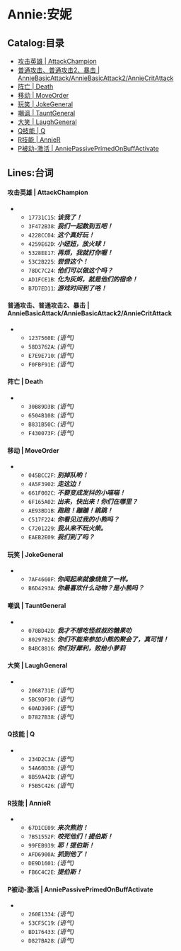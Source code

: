 # Annie:安妮

## Catalog:目录
* [攻击英雄 | AttackChampion](#攻击英雄--AttackChampion)
* [普通攻击、普通攻击2、暴击 | AnnieBasicAttack/AnnieBasicAttack2/AnnieCritAttack](#普通攻击普通攻击2暴击--AnnieBasicAttackAnnieBasicAttack2AnnieCritAttack)
* [阵亡 | Death](#阵亡--Death)
* [移动 | MoveOrder](#移动--MoveOrder)
* [玩笑 | JokeGeneral](#玩笑--JokeGeneral)
* [嘲讽 | TauntGeneral](#嘲讽--TauntGeneral)
* [大笑 | LaughGeneral](#大笑--LaughGeneral)
* [Q技能 | Q](#Q技能--Q)
* [R技能 | AnnieR](#R技能--AnnieR)
* [P被动-激活 | AnniePassivePrimedOnBuffActivate](#P被动-激活--AnniePassivePrimedOnBuffActivate)

## Lines:台词
#### 攻击英雄 | AttackChampion
- - `17731C15`: ***该我了！***
  - `3F472B38`: ***我们一起数到五吧！***
  - `4228CC04`: ***这个真好玩！***
  - `4259E62D`: ***小妞妞，放火球！***
  - `5328EE17`: ***再烦，我就打你喔！***
  - `53C2B225`: ***尝尝这个！***
  - `78DC7C24`: ***他们可以做这个吗？***
  - `AD1FCE1B`: ***化为灰烬，就是他们的宿命！***
  - `B7D7ED11`: ***游戏时间到了咯！***

#### 普通攻击、普通攻击2、暴击 | AnnieBasicAttack/AnnieBasicAttack2/AnnieCritAttack
- - `1237560E`: *(语气)*
  - `58D3762A`: *(语气)*
  - `E7E9E710`: *(语气)*
  - `F0FBF91E`: *(语气)*

#### 阵亡 | Death
- - `30B89D3B`: *(语气)*
  - `6504B108`: *(语气)*
  - `B831B50C`: *(语气)*
  - `F430073F`: *(语气)*

#### 移动 | MoveOrder
- - `045BCC2F`: ***别掉队哟！***
  - `4A5F3902`: ***走这边！***
  - `661F002C`: ***不要变成发抖的小喵喵！***
  - `6F165A02`: ***出来，快出来！你们在哪里？***
  - `AE93BD1B`: ***跑跑！蹦蹦！跳跳！***
  - `C517F224`: ***你看见过我的小熊吗？***
  - `C7201229`: ***我从来不玩火柴。***
  - `EAEB2E09`: ***我们到了吗？***

#### 玩笑 | JokeGeneral
- - `7AF4660F`: ***你闻起来就像烧焦了一样。***
  - `B6D4293A`: ***你最喜欢什么动物？是小熊吗？***

#### 嘲讽 | TauntGeneral
- - `070BD42D`: ***我才不想吃怪叔叔的糖果叻***
  - `80297B25`: ***你们不能来参加小熊的聚会了，真可惜！***
  - `B4BC8816`: ***你们好犀利，败给小萝莉***

#### 大笑 | LaughGeneral
- - `2068731E`: *(语气)*
  - `5BC9DF30`: *(语气)*
  - `60AD390F`: *(语气)*
  - `D7827B38`: *(语气)*

#### Q技能 | Q
- - `234D2C3A`: *(语气)*
  - `54A60D38`: *(语气)*
  - `8B59A42B`: *(语气)*
  - `F5B5C426`: *(语气)*

#### R技能 | AnnieR
- - `67D1CE09`: ***来次熊抱！***
  - `7B51552F`: ***咬死他们！提伯斯！***
  - `99FEB939`: ***耶！提伯斯！***
  - `AFD6900A`: ***抓到他了！***
  - `DE9D1601`: *(语气)*
  - `FB6C4C2E`: ***提伯斯！***

#### P被动-激活 | AnniePassivePrimedOnBuffActivate
- - `260E1334`: *(语气)*
  - `53CF5C19`: *(语气)*
  - `BD176433`: *(语气)*
  - `D827BA28`: *(语气)*